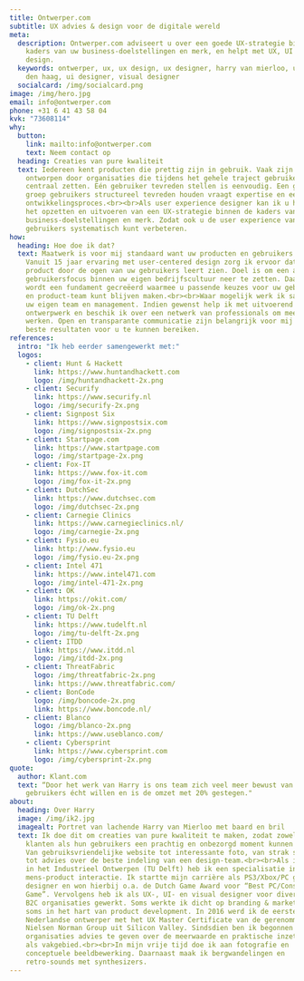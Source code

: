 ```yaml
---
title: Ontwerper.com
subtitle: UX advies & design voor de digitale wereld
meta:
  description: Ontwerper.com adviseert u over een goede UX-strategie binnen de
    kaders van uw business-doelstellingen en merk, en helpt met UX, UI en visual
    design.
  keywords: ontwerper, ux, ux design, ux designer, harry van mierloo, ux designer
    den haag, ui designer, visual designer
  socialcard: /img/socialcard.png
image: /img/hero.jpg
email: info@ontwerper.com
phone: +31 6 41 43 58 04
kvk: "73608114"
why:
  button:
    link: mailto:info@ontwerper.com
    text: Neem contact op
  heading: Creaties van pure kwaliteit
  text: Iedereen kent producten die prettig zijn in gebruik. Vaak zijn ze
    ontworpen door organisaties die tijdens het gehele traject gebruikers
    centraal zetten. Eén gebruiker tevreden stellen is eenvoudig. Een grote
    groep gebruikers structureel tevreden houden vraagt expertise en een gezond
    ontwikkelingsproces.<br><br>Als user experience designer kan ik u helpen met
    het opzetten en uitvoeren van een UX-strategie binnen de kaders van uw
    business-doelstellingen en merk. Zodat ook u de user experience van uw
    gebruikers systematisch kunt verbeteren.
how:
  heading: Hoe doe ik dat?
  text: Maatwerk is voor mij standaard want uw producten en gebruikers zijn uniek.
    Vanuit 15 jaar ervaring met user-centered design zorg ik ervoor dat u uw
    product door de ogen van uw gebruikers leert zien. Doel is om een actieve
    gebruikersfocus binnen uw eigen bedrijfscultuur neer te zetten. Daarmee
    wordt een fundament gecreëerd waarmee u passende keuzes voor uw gebruikers
    en product-team kunt blijven maken.<br><br>Waar mogelijk werk ik samen met
    uw eigen team en management. Indien gewenst help ik met uitvoerend
    ontwerpwerk en beschik ik over een netwerk van professionals om mee samen te
    werken. Open en transparante communicatie zijn belangrijk voor mij om de
    beste resultaten voor u te kunnen bereiken.
references:
  intro: "Ik heb eerder samengewerkt met:"
  logos:
    - client: Hunt & Hackett
      link: https://www.huntandhackett.com
      logo: /img/huntandhackett-2x.png
    - client: Securify
      link: https://www.securify.nl
      logo: /img/securify-2x.png
    - client: Signpost Six
      link: https://www.signpostsix.com
      logo: /img/signpostsix-2x.png
    - client: Startpage.com
      link: https://www.startpage.com
      logo: /img/startpage-2x.png
    - client: Fox-IT
      link: https://www.fox-it.com
      logo: /img/fox-it-2x.png
    - client: DutchSec
      link: https://www.dutchsec.com
      logo: /img/dutchsec-2x.png
    - client: Carnegie Clinics
      link: https://www.carnegieclinics.nl/
      logo: /img/carnegie-2x.png
    - client: Fysio.eu
      link: http://www.fysio.eu
      logo: /img/fysio.eu-2x.png
    - client: Intel 471
      link: https://www.intel471.com
      logo: /img/intel-471-2x.png
    - client: OK
      link: https://okit.com/
      logo: /img/ok-2x.png
    - client: TU Delft
      link: https://www.tudelft.nl
      logo: /img/tu-delft-2x.png
    - client: ITDD
      link: https://www.itdd.nl
      logo: /img/itdd-2x.png
    - client: ThreatFabric
      logo: /img/threatfabric-2x.png
      link: https://www.threatfabric.com/
    - client: BonCode
      logo: /img/boncode-2x.png
      link: https://www.boncode.nl/
    - client: Blanco
      logo: /img/blanco-2x.png
      link: https://www.useblanco.com/
    - client: Cybersprint
      link: https://www.cybersprint.com
      logo: /img/cybersprint-2x.png
quote:
  author: Klant.com
  text: “Door het werk van Harry is ons team zich veel meer bewust van wat onze
    gebruikers écht willen en is de omzet met 20% gestegen."
about:
  heading: Over Harry
  image: /img/ik2.jpg
  imagealt: Portret van lachende Harry van Mierloo met baard en bril
  text: Ik doe dit om creaties van pure kwaliteit te maken, zodat zowel mijn
    klanten als hun gebruikers een prachtig en onbezorgd moment kunnen beleven.
    Van gebruiksvriendelijke website tot interessante foto, van strak slide deck
    tot advies over de beste indeling van een design-team.<br><br>Als ingenieur
    in het Industrieel Ontwerpen (TU Delft) heb ik een specialisatie in
    mens-product interactie. Ik startte mijn carrière als PS3/Xbox/PC game
    designer en won hierbij o.a. de Dutch Game Award voor “Best PC/Console
    Game”. Vervolgens heb ik als UX-, UI- en visual designer voor diverse B2B en
    B2C organisaties gewerkt. Soms werkte ik dicht op branding & marketing,
    soms in het hart van product development. In 2016 werd ik de eerste
    Nederlandse ontwerper met het UX Master Certificate van de gerenommeerde
    Nielsen Norman Group uit Silicon Valley. Sindsdien ben ik begonnen om
    organisaties advies te geven over de meerwaarde en praktische inzet van UX
    als vakgebied.<br><br>In mijn vrije tijd doe ik aan fotografie en
    conceptuele beeldbewerking. Daarnaast maak ik bergwandelingen en
    retro-sounds met synthesizers.
---
```

